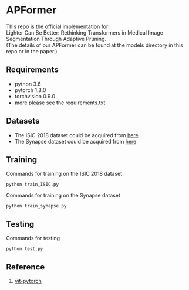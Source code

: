 # APFormer

This repo is the official implementation for:\
Lighter Can Be Better: Rethinking Transformers in Medical Image Segmentation Through Adaptive Pruning.\
(The details of our APFormer can be found at the models directory in this repo or in the paper.)

## Requirements

* python 3.6
* pytorch 1.8.0
* torchvision 0.9.0
* more please see the requirements.txt

## Datasets

* The ISIC 2018 dataset could be acquired from [here](https://challenge.isic-archive.com/data/)
* The Synapse dataset could be acquired from [here](https://www.synapse.org/#!Synapse:syn3193805/wiki/217789)

## Training

Commands for training on the ISIC 2018 dataset
```
python train_ISIC.py
```
Commands for training on the Synapse dataset
```
python train_synapse.py
```
## Testing

Commands for testing
``` 
python test.py
```
## Reference

1. [vit-pytorch](https://github.com/lucidrains/vit-pytorch)
